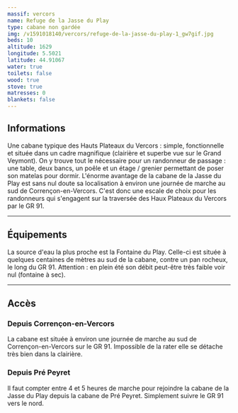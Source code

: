 ```yaml
---
massif: vercors
name: Refuge de la Jasse du Play
type: cabane non gardée
img: /v1591018140/vercors/refuge-de-la-jasse-du-play-1_gw7gif.jpg
beds: 10
altitude: 1629
longitude: 5.5021
latitude: 44.91067
water: true
toilets: false
wood: true
stove: true
matresses: 0
blankets: false
---
```



## Informations
Une cabane typique des Hauts Plateaux du Vercors : simple, fonctionnelle et située dans un cadre magnifique (clairière et superbe vue sur le Grand Veymont). On y trouve tout le nécessaire pour un randonneur de passage : une table, deux bancs, un poêle et un étage / grenier permettant de poser son matelas pour dormir. L'énorme avantage de la cabane de la Jasse du Play est sans nul doute sa localisation à environ une journée de marche au sud de Corrençon-en-Vercors. C'est donc une escale de choix pour les randonneurs qui s'engagent sur la traversée des Haux Plateaux du Vercors par le GR 91.

<!-- <grid :altitude="altitude" :beds="beds" :longitude="longitude" :latitude="longitude"></grid> -->

___

## Équipements

<!-- <grid :matresses="matresses" :blankets="blankets" :stove="stove" :wood="wood" :water="water" :toilets="toilets"></grid> -->

La source d'eau la plus proche est la Fontaine du Play. Celle-ci est située à quelques centaines de mètres au sud de la cabane, contre un pan rocheux, le long du GR 91.
Attention : en plein été son débit peut-être très faible voir nul (fontaine à sec).
___

## Accès

### Depuis Corrençon-en-Vercors
La cabane est située à environ une journée de marche au sud de Corrençon-en-Vercors sur le GR 91. Impossible de la rater elle se détache très bien dans la clairière.

### Depuis Pré Peyret
Il faut compter entre 4 et 5 heures de marche pour rejoindre la cabane de la Jasse du Play depuis la cabane de Pré Peyret. Simplement suivre le GR 91 vers le nord.
